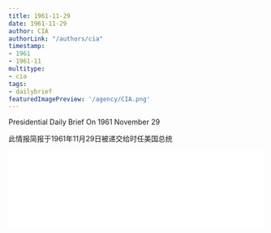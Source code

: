 ```yaml
---
title: 1961-11-29
date: 1961-11-29
author: CIA 
authorLink: "/authors/cia"
timestamp: 
- 1961
- 1961-11
multitype: 
- cia
tags: 
- dailybrief
featuredImagePreview: '/agency/CIA.png'
---
```



Presidential Daily Brief On 1961 November 29

此情报简报于1961年11月29日被递交给时任美国总统

<!--more-->





<div id="over" style="width:100%; overflow:hidden"> <iframe id="sFrame" name="sFrame" frameborder="no" border="0"  allowfullscreen marginwidth="0" scrolling="no" src = " /CIA/1961-11-29.html "  style = " position:absulute; width: 806px; top: 300;" > </iframe> </div>